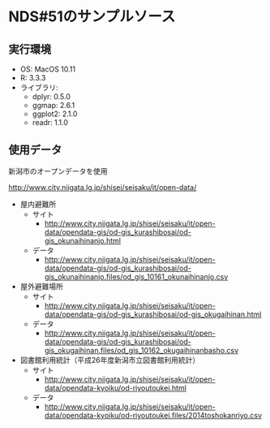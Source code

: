 
# NDS#51のサンプルソース

## 実行環境

- OS: MacOS 10.11
- R: 3.3.3
- ライブラリ:
    * dplyr: 0.5.0
    * ggmap: 2.6.1
    * ggplot2: 2.1.0
    * readr: 1.1.0

## 使用データ

新潟市のオープンデータを使用

http://www.city.niigata.lg.jp/shisei/seisaku/it/open-data/

- 屋内避難所
    * サイト
        * http://www.city.niigata.lg.jp/shisei/seisaku/it/open-data/opendata-gis/od-gis_kurashibosai/od-gis_okunaihinanjo.html
    * データ
        * http://www.city.niigata.lg.jp/shisei/seisaku/it/open-data/opendata-gis/od-gis_kurashibosai/od-gis_okunaihinanjo.files/od_gis_10161_okunaihinanjo.csv
- 屋外避難場所
    * サイト
        * http://www.city.niigata.lg.jp/shisei/seisaku/it/open-data/opendata-gis/od-gis_kurashibosai/od-gis_okugaihinan.html
    * データ
        * http://www.city.niigata.lg.jp/shisei/seisaku/it/open-data/opendata-gis/od-gis_kurashibosai/od-gis_okugaihinan.files/od_gis_10162_okugaihinanbasho.csv
- 図書館利用統計（平成26年度新潟市立図書館利用統計）
    * サイト
        * http://www.city.niigata.lg.jp/shisei/seisaku/it/open-data/opendata-kyoiku/od-riyoutoukei.html
    * データ
        * http://www.city.niigata.lg.jp/shisei/seisaku/it/open-data/opendata-kyoiku/od-riyoutoukei.files/2014toshokanriyo.csv


